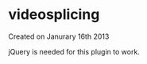 videosplicing
=============
Created on Janurary 16th 2013

jQuery is needed for this plugin to work.
